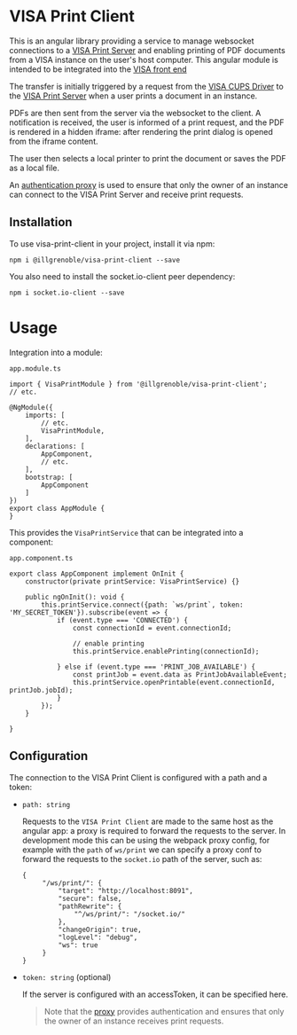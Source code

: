 # VISA Print Client

This is an angular library providing a service to manage websocket connections to a [VISA Print Server](https://ILLGrenoble/visa-print-server) and enabling printing of PDF documents from a VISA instance on the user's host computer. This angular module is intended to be integrated into the [VISA front end](https://ILLGrenoble/visa-web)

The transfer is initially triggered by a request from the [VISA CUPS Driver](https://ILLGrenoble/visa-cups) to the [VISA Print Server](https://ILLGrenoble/visa-print-server) when a user prints a document in an instance. 

PDFs are then sent from the server via the websocket to the client. A notification is received, the user is informed of a print request, and the PDF is rendered in a hidden iframe: after rendering the print dialog is opened from the iframe content.

The user then selects a local printer to print the document or saves the PDF as a local file.

An [authentication proxy](https://ILLGrenoble/visa-jupyter-proxy) is used to ensure that only the owner of an instance can connect to the VISA Print Server and receive print requests.

## Installation

To use visa-print-client in your project, install it via npm:

```
npm i @illgrenoble/visa-print-client --save
```

You also need to install the socket.io-client peer dependency:

```
npm i socket.io-client --save
```

# Usage

Integration into a module:

`app.module.ts`

```
import { VisaPrintModule } from '@illgrenoble/visa-print-client';
// etc.

@NgModule({
    imports: [
        // etc.
        VisaPrintModule,
    ],
    declarations: [
        AppComponent,
        // etc.
    ],
    bootstrap: [
        AppComponent
    ]
})
export class AppModule {
}

```
This provides the `VisaPrintService` that can be integrated into a component:

`app.component.ts`
```
export class AppComponent implement OnInit {
    constructor(private printService: VisaPrintService) {}
    
    public ngOnInit(): void {
        this.printService.connect({path: `ws/print`, token: 'MY_SECRET_TOKEN'}).subscribe(event => {
            if (event.type === 'CONNECTED') {
                const connectionId = event.connectionId;

                // enable printing
                this.printService.enablePrinting(connectionId);
                
            } else if (event.type === 'PRINT_JOB_AVAILABLE') {
                const printJob = event.data as PrintJobAvailableEvent;
                this.printService.openPrintable(event.connectionId, printJob.jobId);
            }
        });
    }

}
```

## Configuration

The connection to the VISA Print Client is configured with a path and a token:

- `path: string`

  Requests to the `VISA Print Client` are made to the same host as the angular app: a proxy is required to forward the requests to the server. In development mode this can be using the webpack proxy config, for example with the `path` of `ws/print` we can specify a proxy conf to forward the requests to the `socket.io` path of the server, such as:

   ```
   {
        "/ws/print/": {
            "target": "http://localhost:8091",
            "secure": false,
            "pathRewrite": {
                "^/ws/print/": "/socket.io/"
            },
            "changeOrigin": true,
            "logLevel": "debug",
            "ws": true
        }
   }
   
   ```

- `token: string` (optional)

  If the server is configured with an accessToken, it can be specified here.

  > Note that the [proxy](https://ILLGrenoble/visa-jupyter-proxy) provides authentication and ensures that only the owner of an instance receives print requests.


